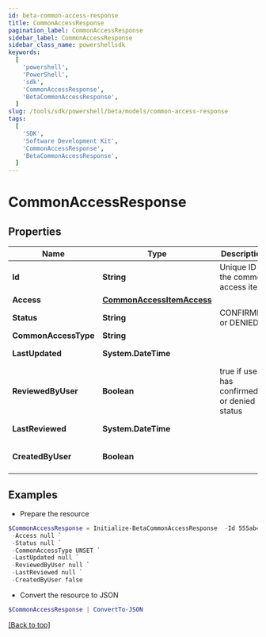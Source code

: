 ```yaml
---
id: beta-common-access-response
title: CommonAccessResponse
pagination_label: CommonAccessResponse
sidebar_label: CommonAccessResponse
sidebar_class_name: powershellsdk
keywords:
  [
    'powershell',
    'PowerShell',
    'sdk',
    'CommonAccessResponse',
    'BetaCommonAccessResponse',
  ]
slug: /tools/sdk/powershell/beta/models/common-access-response
tags:
  [
    'SDK',
    'Software Development Kit',
    'CommonAccessResponse',
    'BetaCommonAccessResponse',
  ]
---
```


# CommonAccessResponse

## Properties

| Name | Type | Description | Notes |
| --- | --- | --- | --- |
| **Id** | **String** | Unique ID of the common access item | [optional] |
| **Access** | [**CommonAccessItemAccess**](common-access-item-access) |  | [optional] |
| **Status** | **String** | CONFIRMED or DENIED | [optional] |
| **CommonAccessType** | **String** |  | [optional] |
| **LastUpdated** | **System.DateTime** |  | [optional] [readonly] |
| **ReviewedByUser** | **Boolean** | true if user has confirmed or denied status | [optional] |
| **LastReviewed** | **System.DateTime** |  | [optional] [readonly] |
| **CreatedByUser** | **Boolean** |  | [optional] [default to $false] |

## Examples

- Prepare the resource

```powershell
$CommonAccessResponse = Initialize-BetaCommonAccessResponse  -Id 555ab47a-0d32-4813-906f-adf3567de6a4 `
 -Access null `
 -Status null `
 -CommonAccessType UNSET `
 -LastUpdated null `
 -ReviewedByUser null `
 -LastReviewed null `
 -CreatedByUser false
```

- Convert the resource to JSON

```powershell
$CommonAccessResponse | ConvertTo-JSON
```

[[Back to top]](#)
